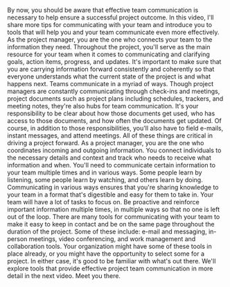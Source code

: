 By now, you should be aware that effective team communication is necessary to
help ensure a successful project outcome. In this video, I'll share more tips
for communicating with your team and introduce you to tools that will help you
and your team communicate even more effectively. As the project manager, you are
the one who connects your team to the information they need. Throughout the
project, you'll serve as the main resource for your team when it comes to
communicating and clarifying goals, action items, progress, and updates. It's
important to make sure that you are carrying information forward consistently
and coherently so that everyone understands what the current state of the
project is and what happens next. Teams communicate in a myriad of ways. Though
project managers are constantly communicating through check-ins and meetings,
project documents such as project plans including schedules, trackers, and
meeting notes, they're also hubs for team communication. It's your
responsibility to be clear about how those documents get used, who has access to
those documents, and how often the documents get updated. Of course, in addition
to those responsibilities, you'll also have to field e-mails, instant messages,
and attend meetings. All of these things are critical in driving a project
forward. As a project manager, you are the one who coordinates incoming and
outgoing information. You connect individuals to the necessary details and
context and track who needs to receive what information and when. You'll need to
communicate certain information to your team multiple times and in various ways.
Some people learn by listening, some people learn by watching, and others learn
by doing. Communicating in various ways ensures that you're sharing knowledge to
your team in a format that's digestible and easy for them to take in. Your team
will have a lot of tasks to focus on. Be proactive and reinforce important
information multiple times, in multiple ways so that no one is left out of the
loop. There are many tools for communicating with your team to make it easy to
keep in contact and be on the same page throughout the duration of the project.
Some of these include: e-mail and messaging, in-person meetings, video
conferencing, and work management and collaboration tools. Your organization
might have some of these tools in place already, or you might have the
opportunity to select some for a project. In either case, it's good to be
familiar with what's out there. We'll explore tools that provide effective
project team communication in more detail in the next video. Meet you there.